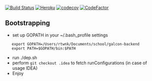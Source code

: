 [![Build Status](https://travis-ci.org/ratoshniuk/galcon-backend-go.svg?branch=develop)](https://travis-ci.org/ratoshniuk/galcon-backend-go)
[![Heroku](http://heroku-badge.herokuapp.com/?app=damp-ravine-74691&style=flat&svg=1)](https://damp-ravine-74691.herokuapp.com/v1/info)
[![codecov](https://codecov.io/gh/ratoshniuk/galcon-backend/branch/develop/graph/badge.svg)](https://codecov.io/gh/ratoshniuk/galcon-backend-go)
[![CodeFactor](https://www.codefactor.io/repository/github/ratoshniuk/galcon-backend-go/badge)](https://www.codefactor.io/repository/github/ratoshniuk/galcon-backend-go)

## Bootstrapping 

- set up GOPATH in your ~/.bash_profile settings

 ```
    export GOPATH=/Users/rtwnk/Documents/school/galcon-backend
    export PATH=$GOPATH/bin:$PATH

```

- run ./dep.sh
- perform `git checkout .idea` to fetch runConfigurations (in case of usage IDEA)
- Enjoy

